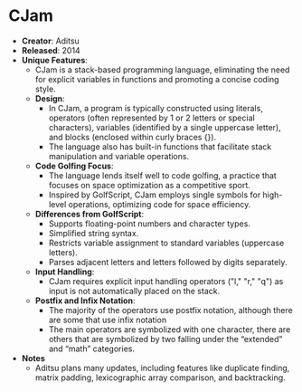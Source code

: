 # CJam
- **Creator**: Aditsu <br/>
- **Released**: 2014 <br/>
- **Unique Features**:
    - CJam is a stack-based programming language, eliminating the need for explicit variables in functions and promoting a concise coding style.
    - **Design**:
      - In CJam, a program is typically constructed using literals, operators (often represented by 1 or 2 letters or special characters), variables (identified by a single uppercase letter), and blocks (enclosed within curly braces {}).
      - The language also has built-in functions that facilitate stack manipulation and variable operations.
    - **Code Golfing Focus**:
      - The language lends itself well to code golfing, a practice that focuses on space optimization as a competitive sport.
      - Inspired by GolfScript, CJam employs single symbols for high-level operations, optimizing code for space efficiency.
    - **Differences from GolfScript**:
      - Supports floating-point numbers and character types.
      - Simplified string syntax.
      - Restricts variable assignment to standard variables (uppercase letters).
      - Parses adjacent letters and letters followed by digits separately.
    - **Input Handling**:
      - CJam requires explicit input handling operators ("l," "r," "q") as input is not automatically placed on the stack.
    - **Postfix and Infix Notation**:
      - The majority of the operators use postfix notation, although there are some that use infix notation
      -  The main operators are symbolized with one character, there are others that are symbolized by two falling under the “extended” and “math” categories.
- **Notes**
  - Aditsu plans many updates, including features like duplicate finding, matrix padding, lexicographic array comparison, and backtracking.